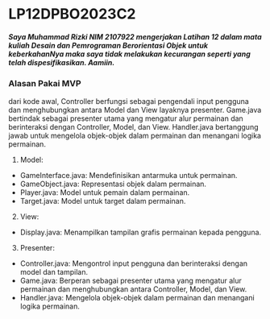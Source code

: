 # LP12DPBO2023C2

##### Saya Muhammad Rizki NIM 2107922 mengerjakan Latihan 12 dalam mata kuliah Desain dan Pemrograman Berorientasi Objek untuk keberkahanNya maka saya tidak melakukan kecurangan seperti yang telah dispesifikasikan. Aamiin.

### Alasan Pakai MVP
dari kode awal, Controller berfungsi sebagai pengendali input pengguna dan menghubungkan antara Model dan View layaknya presenter. Game.java bertindak sebagai presenter utama yang mengatur alur permainan dan berinteraksi dengan Controller, Model, dan View. Handler.java bertanggung jawab untuk mengelola objek-objek dalam permainan dan menangani logika permainan.<br>
1. Model:
- GameInterface.java: Mendefinisikan antarmuka untuk permainan.
- GameObject.java: Representasi objek dalam permainan.
- Player.java: Model untuk pemain dalam permainan.
- Target.java: Model untuk target dalam permainan.
2. View:
- Display.java: Menampilkan tampilan grafis permainan kepada pengguna.
3. Presenter:
- Controller.java: Mengontrol input pengguna dan berinteraksi dengan model dan tampilan.
- Game.java: Berperan sebagai presenter utama yang mengatur alur permainan dan menghubungkan antara Controller, Model, dan View.
- Handler.java: Mengelola objek-objek dalam permainan dan menangani logika permainan.
